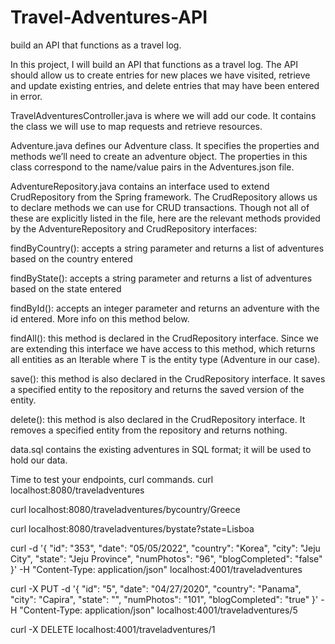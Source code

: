 # Travel-Adventures-API
build an API that functions as a travel log.

In this project, I will build an API that functions as a travel log. The API should allow us to create entries for new places we have visited, retrieve and update existing entries, and delete entries that may have been entered in error.

TravelAdventuresController.java is where we will add our code. It contains the class we will use to map requests and retrieve resources.

Adventure.java defines our Adventure class. It specifies the properties and methods we’ll need to create an adventure object. The properties in this class correspond to the name/value pairs in the Adventures.json file.

AdventureRepository.java contains an interface used to extend CrudRepository from the Spring framework. The CrudRepository allows us to declare methods we can use for CRUD transactions. Though not all of these are explicitly listed in the file, here are the relevant methods provided by the AdventureRepository and CrudRepository interfaces:

findByCountry(): accepts a string parameter and returns a list of adventures based on the country entered

findByState(): accepts a string parameter and returns a list of adventures based on the state entered

findById(): accepts an integer parameter and returns an adventure with the id entered. More info on this method below.

findAll(): this method is declared in the CrudRepository interface. Since we are extending this interface we have access to this method, which returns all entities as an Iterable<T> where T is the entity type (Adventure in our case).
  
save(): this method is also declared in the CrudRepository interface. It saves a specified entity to the repository and returns the saved version of the entity.
  
delete(): this method is also declared in the CrudRepository interface. It removes a specified entity from the repository and returns nothing.
  
data.sql contains the existing adventures in SQL format; it will be used to hold our data.
  

  
Time to test your endpoints, curl commands.
curl localhost:8080/traveladventures
 
curl localhost:8080/traveladventures/bycountry/Greece
 
curl localhost:8080/traveladventures/bystate?state=Lisboa
 
curl -d '{  "id": "353",  "date": "05/05/2022", "country": "Korea", "city": "Jeju City", "state": "Jeju Province", "numPhotos": "96", "blogCompleted": "false" }'  -H "Content-Type: application/json" localhost:4001/traveladventures 
 
curl -X PUT -d '{  "id": "5",  "date": "04/27/2020", "country": "Panama", "city": "Capira", "state": "", "numPhotos": "101", "blogCompleted": "true" }' -H "Content-Type: application/json" localhost:4001/traveladventures/5
 
curl -X DELETE localhost:4001/traveladventures/1
    
  
